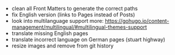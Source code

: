 * clean all Front Matters to generate the correct paths
* fix English version (links to Pages instead of Posts)
* look into multilanguage support more: https://gohugo.io/content-management/multilingual/#multilingual-themes-support
* translate missing English pages
* translate incorrect language on German pages (stuart highway)
* resize images and remove from git history
